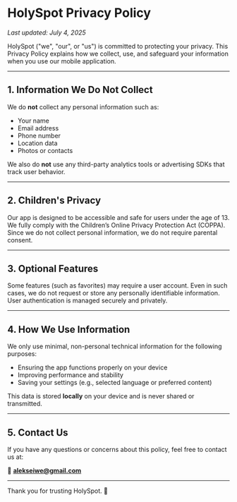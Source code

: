 # HolySpot Privacy Policy

_Last updated: July 4, 2025_

HolySpot ("we", "our", or "us") is committed to protecting your privacy. This Privacy Policy explains how we collect, use, and safeguard your information when you use our mobile application.

---

## 1. Information We Do Not Collect

We do **not** collect any personal information such as:

- Your name
- Email address
- Phone number
- Location data
- Photos or contacts

We also do **not** use any third-party analytics tools or advertising SDKs that track user behavior.

---

## 2. Children's Privacy

Our app is designed to be accessible and safe for users under the age of 13. We fully comply with the Children’s Online Privacy Protection Act (COPPA). Since we do not collect personal information, we do not require parental consent.

---

## 3. Optional Features

Some features (such as favorites) may require a user account. Even in such cases, we do not request or store any personally identifiable information. User authentication is managed securely and privately.

---

## 4. How We Use Information

We only use minimal, non-personal technical information for the following purposes:

- Ensuring the app functions properly on your device
- Improving performance and stability
- Saving your settings (e.g., selected language or preferred content)

This data is stored **locally** on your device and is never shared or transmitted.

---

## 5. Contact Us

If you have any questions or concerns about this policy, feel free to contact us at:

📧 **alekseiwe@gmail.com**

---

Thank you for trusting HolySpot. 🙏
